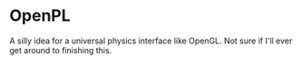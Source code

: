 # OpenPL

A silly idea for a universal physics interface like OpenGL.  Not sure if I'll ever get around to finishing this.

